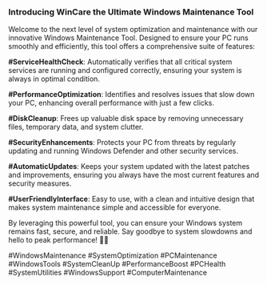 ### Introducing WinCare the Ultimate Windows Maintenance Tool

Welcome to the next level of system optimization and maintenance with our innovative Windows Maintenance Tool. Designed to ensure your PC runs smoothly and efficiently, this tool offers a comprehensive suite of features:

**#ServiceHealthCheck**: Automatically verifies that all critical system services are running and configured correctly, ensuring your system is always in optimal condition.

**#PerformanceOptimization**: Identifies and resolves issues that slow down your PC, enhancing overall performance with just a few clicks.

**#DiskCleanup**: Frees up valuable disk space by removing unnecessary files, temporary data, and system clutter.

**#SecurityEnhancements**: Protects your PC from threats by regularly updating and running Windows Defender and other security services.

**#AutomaticUpdates**: Keeps your system updated with the latest patches and improvements, ensuring you always have the most current features and security measures.

**#UserFriendlyInterface**: Easy to use, with a clean and intuitive design that makes system maintenance simple and accessible for everyone.

By leveraging this powerful tool, you can ensure your Windows system remains fast, secure, and reliable. Say goodbye to system slowdowns and hello to peak performance! 💪✨

#WindowsMaintenance #SystemOptimization #PCMaintenance #WindowsTools #SystemCleanUp #PerformanceBoost #PCHealth #SystemUtilities #WindowsSupport #ComputerMaintenance
